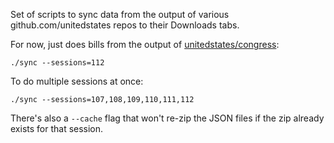 Set of scripts to sync data from the output of various github.com/unitedstates repos to their Downloads tabs.

For now, just does bills from the output of [unitedstates/congress](https://github.com/unitedstates/congress):

    ./sync --sessions=112

To do multiple sessions at once:

    ./sync --sessions=107,108,109,110,111,112

There's also a `--cache` flag that won't re-zip the JSON files if the zip already exists for that session.